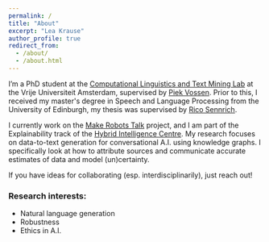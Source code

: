 ```yaml
---
permalink: /
title: "About"
excerpt: "Lea Krause"
author_profile: true
redirect_from: 
  - /about/
  - /about.html
---
```


I’m a PhD student at the [Computational Linguistics and Text Mining Lab](http://www.cltl.nl/) at the Vrije Universiteit Amsterdam, supervised by [Piek Vossen](https://vossen.info/.). Prior to this, I received my master's degree in Speech and Language Processing from the University of Edinburgh, my thesis was supervised by [Rico Sennrich](https://www.cl.uzh.ch/de/people/team/compling/sennrich.html).

I currently work on the [Make Robots Talk](http://makerobotstalk.nl/) project, and I am part of the Explainability track of the [Hybrid Intelligence Centre](https://www.hybrid-intelligence-centre.nl/).
My research focuses on data-to-text generation for conversational A.I. using knowledge graphs. I specifically look at how to attribute sources and communicate accurate estimates of data and model (un)certainty.

If you have ideas for collaborating (esp. interdisciplinarily), just reach out!

### Research interests:
* Natural language generation
* Robustness
* Ethics in A.I.
